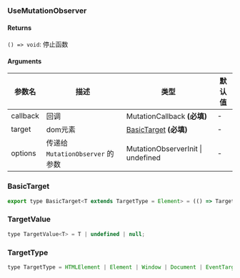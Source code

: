 ### UseMutationObserver

#### Returns
`() => void`: 停止函数

#### Arguments
|参数名|描述|类型|默认值|
|---|---|---|---|
|callback|回调|MutationCallback  **(必填)**|-|
|target|dom元素|[BasicTarget](#BasicTarget)  **(必填)**|-|
|options|传递给 `MutationObserver` 的参数|MutationObserverInit \| undefined |-|

### BasicTarget

```js
export type BasicTarget<T extends TargetType = Element> = (() => TargetValue<T>) | TargetValue<T> | MutableRefObject<TargetValue<T>>;
```

### TargetValue

```js
type TargetValue<T> = T | undefined | null;
```

### TargetType

```js
type TargetType = HTMLElement | Element | Window | Document | EventTarget;
```